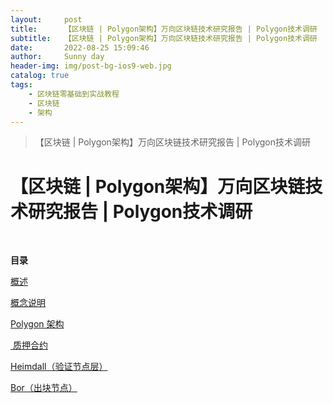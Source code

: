 ```yaml
---
layout:     post
title:      【区块链 | Polygon架构】万向区块链技术研究报告 | Polygon技术调研
subtitle:   【区块链 | Polygon架构】万向区块链技术研究报告 | Polygon技术调研
date:       2022-08-25 15:09:46
author:     Sunny day
header-img: img/post-bg-ios9-web.jpg
catalog: true
tags:
    - 区块链零基础到实战教程
    - 区块链
    - 架构
---
```


>【区块链 | Polygon架构】万向区块链技术研究报告 | Polygon技术调研

# 【区块链 | Polygon架构】万向区块链技术研究报告 | Polygon技术调研


 

**目录**

[概述](#%E6%A6%82%E8%BF%B0)

[概念说明](#%E6%A6%82%E5%BF%B5%E8%AF%B4%E6%98%8E)

[Polygon 架构](#Polygon%20%E6%9E%B6%E6%9E%84)

[ 质押合约](#%C2%A0%E8%B4%A8%E6%8A%BC%E5%90%88%E7%BA%A6)

[Heimdall（验证节点层）](#Heimdall%EF%BC%88%E9%AA%8C%E8%AF%81%E8%8A%82%E7%82%B9%E5%B1%82%EF%BC%89)

[Bor（出块节点）](#Bor%EF%BC%88%E5%87%BA%E5%9D%97%E8%8A%82%E7%82%B9%EF%BC%89)

